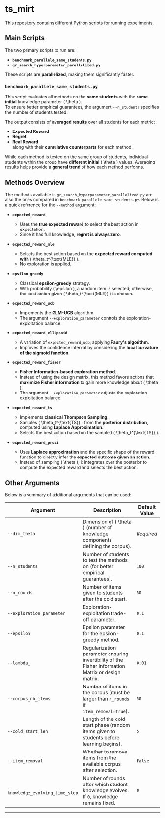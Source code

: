 # ts_mirt

This repository contains different Python scripts for running experiments.

## Main Scripts

The two primary scripts to run are:

- **`benchmark_parallele_same_students.py`**
- **`gr_search_hyperparameter_parallelized.py`**

These scripts are **parallelized**, making them significantly faster.

### `benchmark_parallele_same_students.py`
This script evaluates all methods on the **same students** with the **same initial** knowledge parameter \( \theta \).  
To ensure better empirical guarantees, the argument `--n_students` specifies the number of students tested.

The output consists of **averaged results** over all students for each metric:  
- **Expected Reward**
- **Regret**
- **Real Reward**  
along with their **cumulative counterparts** for each method.  

While each method is tested on the same group of students, individual students within the group have **different initial** \( \theta \) values. Averaging results helps provide a **general trend** of how each method performs.

## Methods Overview

The methods available in `gr_search_hyperparameter_parallelized.py` are also the ones compared in `benchmark_parallele_same_students.py`. Below is a quick reference for the `--method` argument:

- **`expected_reward`**  
  - Uses the **true expected reward** to select the best action in expectation.  
  - Since it has full knowledge, **regret is always zero**.

- **`expected_reward_mle`**  
  - Selects the best action based on the **expected reward computed with** \( \theta_t^{\text{MLE}} \).  
  - No exploration is applied.

- **`epsilon_greedy`**  
  - Classical **epsilon-greedy** strategy.  
  - With probability \( \epsilon \), a random item is selected; otherwise, the best action given \( \theta_t^{\text{MLE}} \) is chosen.

- **`expected_reward_ucb`**  
  - Implements the **GLM-UCB** algorithm.  
  - The argument `--exploration_parameter` controls the exploration-exploitation balance.

- **`expected_reward_ellipsoid`**  
  - A variation of `expected_reward_ucb`, applying **Faury's algorithm**.  
  - Improves the confidence interval by considering the **local curvature of the sigmoid function**.

- **`expected_reward_fisher`**  
  - **Fisher Information-based exploration method**.  
  - Instead of using the design matrix, this method favors actions that **maximize Fisher information** to gain more knowledge about \( \theta \).  
  - The argument `--exploration_parameter` adjusts the exploration-exploitation balance.

- **`expected_reward_ts`**  
  - Implements **classical Thompson Sampling**.  
  - Samples \( \theta_t^{\text{TS}} \) from the **posterior distribution**, computed using **Laplace Approximation**.  
  - Selects the best action based on the sampled \( \theta_t^{\text{TS}} \).

- **`expected_reward_proxi`**  
  - Uses **Laplace approximation** and the specific shape of the reward function to directly infer the **expected outcome given an action**.  
  - Instead of sampling \( \theta \), it integrates over the posterior to compute the expected reward and selects the best action.

## Other Arguments

Below is a summary of additional arguments that can be used:

| Argument | Description | Default Value |
|----------|------------|--------------|
| `--dim_theta` | Dimension of \( \theta \) (number of knowledge components defining the corpus). | *Required* |
| `--n_students` | Number of students to test the methods on (for better empirical guarantees). | `100` |
| `--n_rounds` | Number of items given to students after the cold start. | `50` |
| `--exploration_parameter` | Exploration-exploitation trade-off parameter. | `0.1` |
| `--epsilon` | Epsilon parameter for the epsilon-greedy method. | `0.1` |
| `--lambda_` | Regularization parameter ensuring invertibility of the Fisher Information Matrix or design matrix. | `0.01` |
| `--corpus_nb_items` | Number of items in the corpus (must be larger than `n_rounds` if `item_removal=True`). | `50` |
| `--cold_start_len` | Length of the cold start phase (random items given to students before learning begins). | `5` |
| `--item_removal` | Whether to remove items from the available corpus after selection. | `False` |
| `--knowledge_evolving_time_step` | Number of rounds after which student knowledge evolves. If `0`, knowledge remains fixed. | `0` |

---

